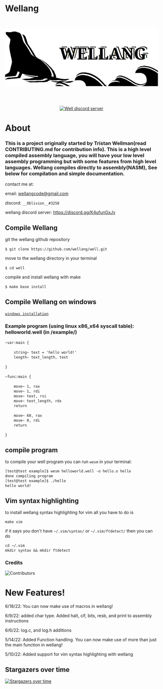 # Wellang

<div align="center">
  <br />
  <p>
    <a href="https://github.com/wellang/wellang.git"><img src="https://github.com/wellang/well/blob/main/wellang.png" width="800" alt="wellang" /></a>
  </p>
  <br />
  <p>
    <br> <a href="https://discord.gg/3mdNFb8ZyE"><img src="https://img.shields.io/discord/957338481108074517?color=5865F2&logo=discord&logoColor=white" alt="Well discord server" /></a> </br>
  </p>
</div>

# About
	
### This is a project originally started by Tristan Wellman(read CONTRIBUTING.md for contribution info). This is a high level compiled assembly language, you will have your low level assembly programming but with some features from high level languages. Wellang compiles directly to assembly(NASM), See below for compilation and simple documentation.

contact me at:

email: wellangcode@gmail.com

discord: ``__Oblivion__#3258``

wellang discord server: https://discord.gg/K4ufunGxJv

## Compile Wellang

git the wellang github repository

``$ git clone https://github.com/wellang/well.git``

move to the wellang directory in your terminal

``$ cd well``

compile and install wellang with make

``$ make base install``

## Compile Wellang on windows

[`windows installation`](windows/WINDOWS.md)

### Example program (using linux x86_x64 syscall table): helloworld.well (in /example/)

```
~var:main {

	string~ text = 'hello world!'
	length~ text_length, text

}

~func:main {

	move~ 1, rax
	move~ 1, rdi
	move~ text, rsi
	move~ text_length, rdx
	return

	move~ 60, rax
	move~ 0, rdi 
	return

}

```

## compile program
to compile your well program you can run ``wesm`` in your terminal:
```
[test@test example]$ wesm helloworld.well -o hello.o hello
done compiling program
[test@test example]$ ./hello
hello world!
```

## Vim syntax highlighting
to install wellang syntax highlighting for vim all you have to do is
```
make vim
```

if it says you don't have ``~/.vim/syntax/`` or ``~/.vim/ftdetect/`` then you can do
```
cd ~/.vim
mkdir syntax && mkdir ftdetect
```

### Credits
![Contributors](https://contrib.rocks/image?repo=wellang/well)

# New Features!

6/18/22: You can now make use of macros in wellang!

6/9/22: added char type. Added halt, cif, bits, resb, and print to assembly instructions

6/6/22: log.c, and log.h additions

5/14/22: Added Function handling. You can now make use of more than just the main function in wellang!

5/10/22: Added support for vim syntax highlighting with wellang

## Stargazers over time

[![Stargazers over time](https://starchart.cc/wellang/well.svg)](https://starchart.cc/wellang/well)

